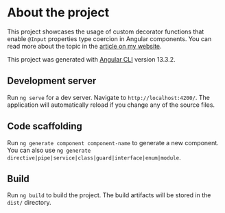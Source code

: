 # About the project

This project showcases the usage of custom decorator functions that enable `@Input` properties type coercion in Angular components. You can read more about the topic in the [article on my website](https://tsvetan.dev/blog/article/property-type-coercion-in-angular-using-decorators/).

This project was generated with [Angular CLI](https://github.com/angular/angular-cli) version 13.3.2.

## Development server

Run `ng serve` for a dev server. Navigate to `http://localhost:4200/`. The application will automatically reload if you change any of the source files.

## Code scaffolding

Run `ng generate component component-name` to generate a new component. You can also use `ng generate directive|pipe|service|class|guard|interface|enum|module`.

## Build

Run `ng build` to build the project. The build artifacts will be stored in the `dist/` directory.
